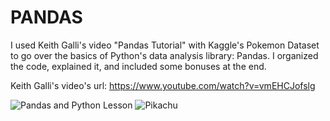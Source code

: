 # PANDAS
I used Keith Galli's video "Pandas Tutorial" with Kaggle's Pokemon Dataset to go over the basics of Python's data analysis library: Pandas. I organized the code, explained it, and included some bonuses at the end.


Keith Galli's video's url: https://www.youtube.com/watch?v=vmEHCJofslg

![Pandas and Python Lesson](https://static.javatpoint.com/tutorial/pandas/images/python-pandas.png)
![Pikachu](http://pngimg.com/uploads/pokemon_logo/pokemon_logo_PNG3.png)
